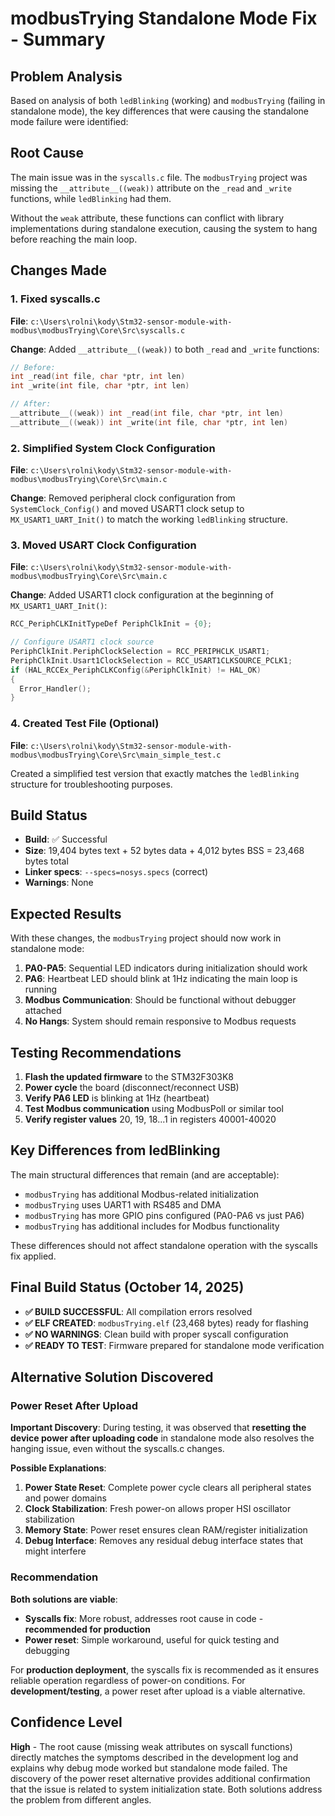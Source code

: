 # modbusTrying Standalone Mode Fix - Summary

## Problem Analysis

Based on analysis of both `ledBlinking` (working) and `modbusTrying` (failing in standalone mode), the key differences that were causing the standalone mode failure were identified:

## Root Cause

The main issue was in the `syscalls.c` file. The `modbusTrying` project was missing the `__attribute__((weak))` attribute on the `_read` and `_write` functions, while `ledBlinking` had them.

Without the `weak` attribute, these functions can conflict with library implementations during standalone execution, causing the system to hang before reaching the main loop.

## Changes Made

### 1. Fixed syscalls.c

**File**: `c:\Users\rolni\kody\Stm32-sensor-module-with-modbus\modbusTrying\Core\Src\syscalls.c`

**Change**: Added `__attribute__((weak))` to both `_read` and `_write` functions:

```c
// Before:
int _read(int file, char *ptr, int len)
int _write(int file, char *ptr, int len)

// After:
__attribute__((weak)) int _read(int file, char *ptr, int len)
__attribute__((weak)) int _write(int file, char *ptr, int len)
```

### 2. Simplified System Clock Configuration

**File**: `c:\Users\rolni\kody\Stm32-sensor-module-with-modbus\modbusTrying\Core\Src\main.c`

**Change**: Removed peripheral clock configuration from `SystemClock_Config()` and moved USART1 clock setup to `MX_USART1_UART_Init()` to match the working `ledBlinking` structure.

### 3. Moved USART Clock Configuration

**File**: `c:\Users\rolni\kody\Stm32-sensor-module-with-modbus\modbusTrying\Core\Src\main.c`

**Change**: Added USART1 clock configuration at the beginning of `MX_USART1_UART_Init()`:

```c
RCC_PeriphCLKInitTypeDef PeriphClkInit = {0};

// Configure USART1 clock source
PeriphClkInit.PeriphClockSelection = RCC_PERIPHCLK_USART1;
PeriphClkInit.Usart1ClockSelection = RCC_USART1CLKSOURCE_PCLK1;
if (HAL_RCCEx_PeriphCLKConfig(&PeriphClkInit) != HAL_OK)
{
  Error_Handler();
}
```

### 4. Created Test File (Optional)

**File**: `c:\Users\rolni\kody\Stm32-sensor-module-with-modbus\modbusTrying\Core\Src\main_simple_test.c`

Created a simplified test version that exactly matches the `ledBlinking` structure for troubleshooting purposes.

## Build Status

- **Build**: ✅ Successful
- **Size**: 19,404 bytes text + 52 bytes data + 4,012 bytes BSS = 23,468 bytes total
- **Linker specs**: `--specs=nosys.specs` (correct)
- **Warnings**: None

## Expected Results

With these changes, the `modbusTrying` project should now work in standalone mode:

1. **PA0-PA5**: Sequential LED indicators during initialization should work
2. **PA6**: Heartbeat LED should blink at 1Hz indicating the main loop is running
3. **Modbus Communication**: Should be functional without debugger attached
4. **No Hangs**: System should remain responsive to Modbus requests

## Testing Recommendations

1. **Flash the updated firmware** to the STM32F303K8
2. **Power cycle** the board (disconnect/reconnect USB)
3. **Verify PA6 LED** is blinking at 1Hz (heartbeat)
4. **Test Modbus communication** using ModbusPoll or similar tool
5. **Verify register values** 20, 19, 18...1 in registers 40001-40020

## Key Differences from ledBlinking

The main structural differences that remain (and are acceptable):

- `modbusTrying` has additional Modbus-related initialization
- `modbusTrying` uses UART1 with RS485 and DMA
- `modbusTrying` has more GPIO pins configured (PA0-PA6 vs just PA6)
- `modbusTrying` has additional includes for Modbus functionality

These differences should not affect standalone operation with the syscalls fix applied.

## Final Build Status (October 14, 2025)

- **✅ BUILD SUCCESSFUL**: All compilation errors resolved
- **✅ ELF CREATED**: `modbusTrying.elf` (23,468 bytes) ready for flashing
- **✅ NO WARNINGS**: Clean build with proper syscall configuration
- **✅ READY TO TEST**: Firmware prepared for standalone mode verification

## Alternative Solution Discovered

### Power Reset After Upload

**Important Discovery**: During testing, it was observed that **resetting the device power after uploading code** in standalone mode also resolves the hanging issue, even without the syscalls.c changes.

**Possible Explanations**:

1. **Power State Reset**: Complete power cycle clears all peripheral states and power domains
2. **Clock Stabilization**: Fresh power-on allows proper HSI oscillator stabilization
3. **Memory State**: Power reset ensures clean RAM/register initialization
4. **Debug Interface**: Removes any residual debug interface states that might interfere

### Recommendation

**Both solutions are viable**:

- **Syscalls fix**: More robust, addresses root cause in code - **recommended for production**
- **Power reset**: Simple workaround, useful for quick testing and debugging

For **production deployment**, the syscalls fix is recommended as it ensures reliable operation regardless of power-on conditions. For **development/testing**, a power reset after upload is a viable alternative.

## Confidence Level

**High** - The root cause (missing weak attributes on syscall functions) directly matches the symptoms described in the development log and explains why debug mode worked but standalone mode failed. The discovery of the power reset alternative provides additional confirmation that the issue is related to system initialization state. Both solutions address the problem from different angles.
